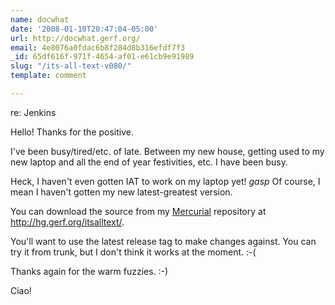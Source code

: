 ```yaml
---
name: docwhat
date: '2008-01-10T20:47:04-05:00'
url: http://docwhat.gerf.org/
email: 4e8076a0fdac6b8f284d8b316efdf7f3
_id: 65df616f-971f-4654-af01-e61cb9e91989
slug: "/its-all-text-v080/"
template: comment

---
```


re: Jenkins

Hello!  Thanks for the positive.

I've been busy/tired/etc. of late.  Between my new house, getting used to my new laptop  and all the end of year festivities, etc. I have been busy.

Heck, I haven't even gotten IAT to work on my laptop yet! *gasp*  Of course, I mean I haven't gotten my new latest-greatest version.

You can download the source from my <a href="http://www.selenic.com/mercurial/" rel="nofollow">Mercurial</a> repository at <a href="http://hg.gerf.org/itsalltext/" rel="nofollow">http://hg.gerf.org/itsalltext/</a>.

You'll want to use the latest release tag to make changes against.  You can try it from trunk, but I don't think it works at the moment. :-(

Thanks again for the warm fuzzies. :-)

Ciao!
